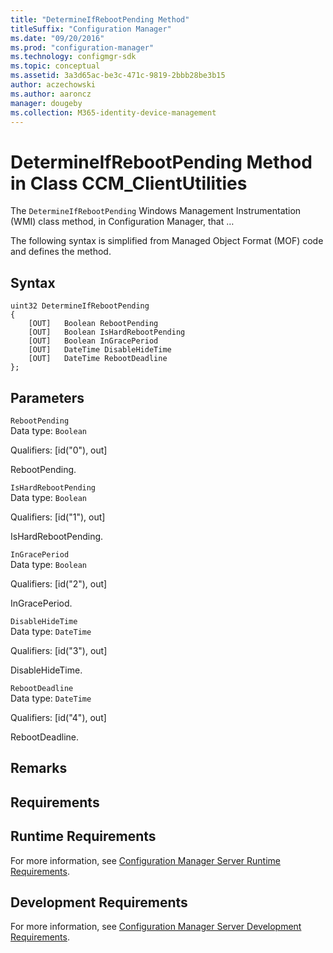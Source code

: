```yaml
---
title: "DetermineIfRebootPending Method"
titleSuffix: "Configuration Manager"
ms.date: "09/20/2016"
ms.prod: "configuration-manager"
ms.technology: configmgr-sdk
ms.topic: conceptual
ms.assetid: 3a3d65ac-be3c-471c-9819-2bbb28be3b15
author: aczechowski
ms.author: aaroncz
manager: dougeby
ms.collection: M365-identity-device-management
---
```

# DetermineIfRebootPending Method in Class CCM_ClientUtilities
The `DetermineIfRebootPending` Windows Management Instrumentation (WMI) class method, in Configuration Manager, that …   

 The following syntax is simplified from Managed Object Format (MOF) code and defines the method.  

## Syntax  

```  
uint32 DetermineIfRebootPending   
{  
    [OUT]   Boolean RebootPending  
    [OUT]   Boolean IsHardRebootPending  
    [OUT]   Boolean InGracePeriod  
    [OUT]   DateTime DisableHideTime  
    [OUT]   DateTime RebootDeadline  
};  
```  

## Parameters  
 `RebootPending`  
 Data type: `Boolean`  

 Qualifiers: [id("0"), out]  

 RebootPending.    

 `IsHardRebootPending`  
 Data type: `Boolean`  

 Qualifiers: [id("1"), out]  

 IsHardRebootPending.    

 `InGracePeriod`  
 Data type: `Boolean`  

 Qualifiers: [id("2"), out]  

 InGracePeriod.    

 `DisableHideTime`  
 Data type: `DateTime`  

 Qualifiers: [id("3"), out]  

 DisableHideTime.    

 `RebootDeadline`  
 Data type: `DateTime`  

 Qualifiers: [id("4"), out]  

 RebootDeadline.    

## Remarks  

## Requirements  

## Runtime Requirements  
 For more information, see [Configuration Manager Server Runtime Requirements](../../../../../develop/core/reqs/server-runtime-requirements.md).  

## Development Requirements  
 For more information, see [Configuration Manager Server Development Requirements](../../../../../develop/core/reqs/server-development-requirements.md).
